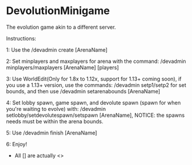 # DevolutionMinigame

The evolution game akin to a different server.

Instructions:

1: Use the /devadmin create [ArenaName]

2: Set minplayers and maxplayers for arena with the command: /devadmin minplayers/maxplayers [ArenaName] [players]
  
3: Use WorldEdit(Only for 1.8x to 1.12x, support for 1.13+ coming soon), if you use a 1.13+ version, use the commands: /devadmin setp1/setp2 for set bounds, and then use /devadmin setarenabounds [ArenaName]

4: Set lobby spawn, game spawn, and devolute spawn (spawn for when you're waiting to evolve) with: /devadmin setlobby/setdevolutespawn/setspawn [ArenaName], NOTICE: the spawns needs must be within the arena bounds.

5: Use /devadmin finish [ArenaName]

6: Enjoy!

* All [] are actually <>
